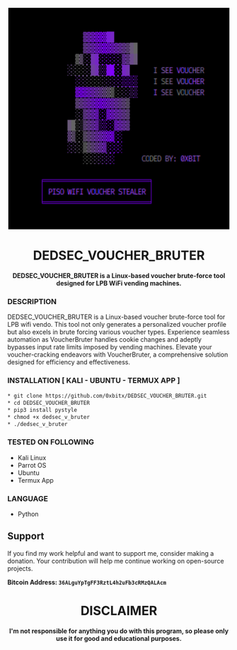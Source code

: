 
<p align="center">
<img src="https://github.com/0xbitx/DEDSEC_VOUCHER/blob/main/banner.png", width="500", height="500">
</p>

<h1 align="center"> DEDSEC_VOUCHER_BRUTER </h1>
<h4 align="center">DEDSEC_VOUCHER_BRUTER is a Linux-based voucher brute-force tool designed for LPB WiFi vending machines.</h4>

### DESCRIPTION
DEDSEC_VOUCHER_BRUTER is a  Linux-based voucher brute-force tool for LPB wifi vendo. This tool not only generates a personalized voucher profile but also excels in brute forcing various voucher types. Experience seamless automation as VoucherBruter handles cookie changes and adeptly bypasses input rate limits imposed by vending machines. Elevate your voucher-cracking endeavors with VoucherBruter, a comprehensive solution designed for efficiency and effectiveness.

### INSTALLATION [ KALI - UBUNTU - TERMUX APP  ]
    * git clone https://github.com/0xbitx/DEDSEC_VOUCHER_BRUTER.git
    * cd DEDSEC_VOUCHER_BRUTER
    * pip3 install pystyle
    * chmod +x dedsec_v_bruter
    * ./dedsec_v_bruter

### TESTED ON FOLLOWING
* Kali Linux 
* Parrot OS 
* Ubuntu
* Termux App

### LANGUAGE 
* Python


## Support

If you find my work helpful and want to support me, consider making a donation. Your contribution will help me continue working on open-source projects.

**Bitcoin Address: `36ALguYpTgFF3RztL4h2uFb3cRMzQALAcm`**


<h1 align="center"> DISCLAIMER </h1>

<h4 align="center">I'm not responsible for anything you do with this program, so please only use it for good and educational purposes. </h4>

